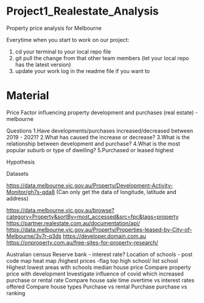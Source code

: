 # Project1_Realestate_Analysis
Property price analysis for Melbourne


Everytime when you start to work on our project:

1. cd your terminal to your local repo file
2. git pull the change from that other team members (let your local repo has the latest version)
3. update your work log in the readme file if you want to 




# Material

Price Factor influencing property development and purchases (real estate) - melbourne
 
Questions
1.Have developments/purchases increased/decreased between 2019 - 2021? 
2.What has caused the increase or decrease?
3.What is the relationship between development and purchase?
4.What is the most popular suburb or type of dwelling?
5.Purchased or leased highest
 
Hypothesis


Datasets

https://data.melbourne.vic.gov.au/Property/Development-Activity-Monitor/gh7s-qda8
(Can only get the data of longitude, latitude and address)

https://data.melbourne.vic.gov.au/browse?category=Property&sortBy=most_accessed&src=fpc&tags=property
https://partner.realestate.com.au/documentation/api/
https://data.melbourne.vic.gov.au/Property/Properties-leased-by-City-of-Melbourne/3v7r-q3ds
https://developer.domain.com.au
https://onproperty.com.au/free-sites-for-property-research/


Australian census
Reserve bank - interest rate?
Location of schools -
 post code map
 heat map /highest prices -flag top high school/ list school
Highest lowest areas with schools median house price
Compare property price with development
Investigate influence of covid which increased purchase or rental rate
Compare house sale time overtime vs interest rates offered
Compare house types
Purchase vs rental
Purchase purchase vs ranking


